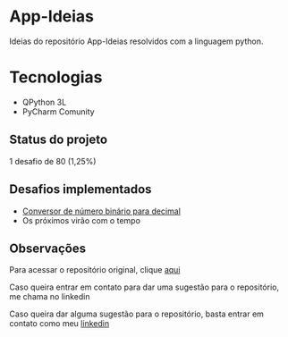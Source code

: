 <h1>App-Ideias</h1>
<p>Ideias do repositório App-Ideias resolvidos com a linguagem python.</p>

# Tecnologias

- QPython 3L
- PyCharm Comunity

<h2>Status do projeto</h2>
<p>1 desafio de 80 (1,25%)</p>

## Desafios implementados
- [Conversor de número binário para decimal](https://github.com/jfelype01/App-Ideias/blob/main/binary2decimal.py)
- Os próximos virão com o tempo

## Observações
<p>Para acessar o repositório original, clique <a href="https://github.com/florinpop17/app-ideas">aqui</a></p>
<p>Caso queira entrar em contato para dar uma sugestão para o repositório, me chama no linkedin</p>
<p>Caso queira dar alguma sugestão para o repositório, basta entrar em contato como meu <a href="https://linkedin.com/in/joão-felype">linkedin</a></p>
